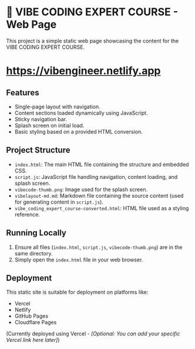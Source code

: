 # 🧠 VIBE CODING EXPERT COURSE - Web Page

This project is a simple static web page showcasing the content for the VIBE CODING EXPERT COURSE.

# https://vibengineer.netlify.app

## Features

- Single-page layout with navigation.
- Content sections loaded dynamically using JavaScript.
- Sticky navigation bar.
- Splash screen on initial load.
- Basic styling based on a provided HTML conversion.

## Project Structure

- `index.html`: The main HTML file containing the structure and embedded CSS.
- `script.js`: JavaScript file handling navigation, content loading, and splash screen.
- `vibecode-thumb.png`: Image used for the splash screen.
- `vibelayout-md.md`: Markdown file containing the source content (used for generating content in `script.js`).
- `vibe_coding_expert_course-converted.html`: HTML file used as a styling reference.

## Running Locally

1.  Ensure all files (`index.html`, `script.js`, `vibecode-thumb.png`) are in the same directory.
2.  Simply open the `index.html` file in your web browser.

## Deployment

This static site is suitable for deployment on platforms like:

- Vercel
- Netlify
- GitHub Pages
- Cloudflare Pages

(Currently deployed using Vercel - _[Optional: You can add your specific Vercel link here later]_)
